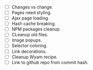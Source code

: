 - [ ] Changes vs change.
- [ ] Pages need styling.
- [ ] Ajax page loading.
- [ ] Hash cache breaking.
- [ ] NPM packages cleanup
- [ ] CLeanup old files.
- [ ] Image popups.
- [ ] Selector coloring.
- [ ] Link decorations.
- [ ] Cleanup Wyam recipe.
- [ ] Link to github repo from commit hash.
